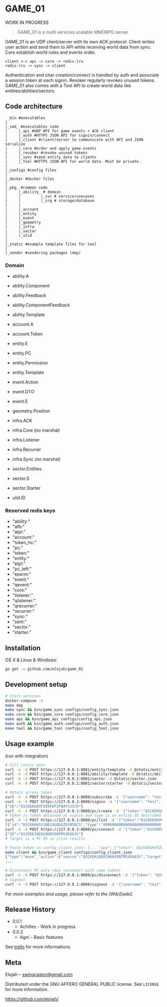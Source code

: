 # GAME_01

WORK IN PROGRESS

> GAME_01 is a multi services scalable MMORPG server

GAME_01 is an UDP client/server with its own ACK protocol. Client writes user action and send them to API while receiving world data from sync. Core establish world rules and events order.
```
client <-> api -> core -> redis-lru
redis-lru -> sync -> client
```
Authentication and char creation/connect is handled by auth and associate a session token at each signin.
Revoker regularly revokes unused tokens.
GAME_01 also comes with a Tool API to create world data like entities/abilities/sectors.

## Code architecture
```
 _bin #executables
|
|_cmd_ #executables code
|     |_api #UDP API for game events + ACK client
|     |_auth #HTTPS JSON API for signin/connect
|     |_client #client/server to communicate with API and JSON serialize
|     |_core #order and apply game events
|     |_revoker #revoke unused tokens
|     |_sync #send entity data to clients
|     |_tool #HTTPS JSON API for world data. Must be private.
|
|_configs #config files
|
|_docker #docker files
|
|_pkg_ #common code
|     |_ability_ # domain
|     |         |_svc # service/usecases
|     |         |_srg # storage/database
|     |
|     |_account
|     |_entity
|     |_event
|     |_geometry
|     |_infra
|     |_sector
|     |_ulid
|
|_static #example template files for tool
|
|_vendor #vendoring packages (dep)
```
### Domain

- ability.A
- ability.Component
- ability.Feedback
- ability.ComponentFeedback
- ability.Template

- account.A
- account.Token

- entity.E
- entity.PC
- entity.Permission
- entity.Template

- event.Action
- event.DTO
- event.E

- geometry.Position

- infra.ACK
- infra.Core (no marshal)
- infra.Listener
- infra.Recurrer
- infra.Sync (no marshal)

- sector.Entities
- sector.S
- sector.Starter

- ulid.ID

### Reserved redis keys

- "ability:"
- "afb:"
- "atpl:"
- "account:"
- "token_hc:"
- "pc:"
- "token:"
- "entity:"
- "etpl:"
- "pc_left:"
- "eperm:"
- "event:"
- "qevent:"
- "core:"
- "listener:"
- "qlistener:"
- "qrecurrer:"
- "recurrer:"
- "sync:"
- "sent:"
- "sector:"
- "starter:"


## Installation

OS X & Linux & Windows:

```sh
go get -u github.com/elojah/game_01
```

## Development setup

```sh
# Start services
docker-compose -d
make dep
make sync && bin/game_sync configs/config_sync.json
make core && bin/game_core configs/config_core.json
make api && bin/game_api configs/config_api.json
make auth && bin/game_auth configs/config_auth.json
make tool && bin/game_tool configs/config_tool.json
```

## Usage example

(run with integration)

```sh
# Fill static data
curl -k -X POST https://127.0.0.1:8081/entity/template -d @static/entity_templates.json
curl -k -X POST https://127.0.0.1:8081/ability/template -d @static/ability_templates.json
curl -k -X POST https://127.0.0.1:8081/sector -d @static/sector.json
curl -k -X POST https://127.0.0.1:8081/sector/starter -d @static/sector_starter.json

# Obtain access token
curl -k -X POST https://127.0.0.1:8080/subscribe -d '{"username": "test", "password": "testtest"}'
curl -k -X POST https://127.0.0.1:8080/signin -d '{"username": "test", "password": "testtest"}'
{"ID":"01CKEKGHVPZ89FKF2F8AYSJ5CH"}
curl -k -X POST https://127.0.0.1:8080/pc/create -d '{"token":"01CKEKGHVPZ89FKF2F8AYSJ5CH","type":"01CE3J5ASXJSVC405QTES4M221", "name": "roger_lemour"}'
# Token is token obtained at signin and type is an entity ID described in templates/entity_templates.json.
curl -k -X POST https://127.0.0.1:8080/pc/list -d '{"token":"01CKEKGHVPZ89FKF2F8AYSJ5CH"}'
[{"id":"01CKEKH5Y1B019GQG6ZGYR5QC5","type":"00000000000000000000000000","name":"mesmerist","hp":150,"mp":250,"position":{"Coord":{"x":39.19956060954395,"y":37.77876652333657,"z":36.315239570760646},"SectorID":"01CF001HTBA3CDR1ERJ6RF183A"}}]
curl -k -X POST https://127.0.0.1:8080/pc/connect -d '{"token":"01CKEKGHVPZ89FKF2F8AYSJ5CH","target":"01CKEKH5Y1B019GQG6ZGYR5QC5"}'
{"ID":"01CKEKJQE019KNYENTM5XDG63V"}
# Target is a PC ID in /list results

# Paste token in config_client.json: {... "app": {"token": 01CKEKGHVPZ89FKF2F8AYSJ5CH,...}}
make client && bin/game_client configs/config_client.json
{"type":"move","action":{"source":"01CKEKJQE019KNYENTM5XDG63V","target":"01CKEKJQE019KNYENTM5XDG63V","position":{"X":94.0164,"Y":80.5287,"Z":70.7539}}}
...

# Disconnect PC only (may reconnect with same token)
curl -k -X POST https://127.0.0.1:8080/pc/disconnect -d '{"token": "01CKEKGHVPZ89FKF2F8AYSJ5CH"}'
# Signout
curl -k -X POST https://127.0.0.1:8080/signout -d '{"username": "test", "token": "01CKEKGHVPZ89FKF2F8AYSJ5CH"}'

```

_For more examples and usage, please refer to the [Wiki][wiki]._

## Release History

* 0.0.1
    * Achilles - Work in progress
* 0.0.2
    * Agni - Basic features

See [trello](https://trello.com/b/GX9gz3Js/game01) for more informations.

## Meta

Elojah – swingcastor@gmail.com

Distributed under the GNU AFFERO GENERAL PUBLIC license. See ``LICENSE`` for more information.

https://github.com/elojah/
